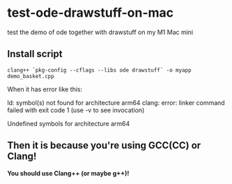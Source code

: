 # test-ode-drawstuff-on-mac
test the demo of ode together with drawstuff on my M1 Mac mini

## Install script 
```clang++ `pkg-config --cflags --libs ode drawstuff` -o myapp demo_basket.cpp```

When it has error like this:

ld: symbol(s) not found for architecture arm64
clang: error: linker command failed with exit code 1 (use -v to see invocation)

Undefined symbols for architecture arm64


## Then it is because you're using GCC(CC) or Clang!

**You should use Clang++ (or maybe g++)!**
